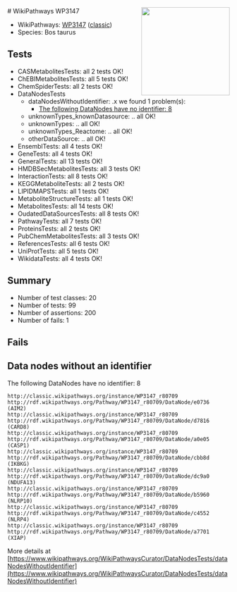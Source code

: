 <img style="float: right; width: 200px" src="https://upload.wikimedia.org/wikipedia/commons/thumb/8/83/Wplogo_with_text_500.png/640px-Wplogo_with_text_500.png" />
# WikiPathways WP3147

* WikiPathways: [WP3147](https://wikipathways.org/pathways/WP3147) ([classic](https://classic.wikipathways.org/instance/WP3147))
* Species: Bos taurus
## Tests
* CASMetabolitesTests: all 2 tests OK!
* ChEBIMetabolitesTests: all 5 tests OK!
* ChemSpiderTests: all 2 tests OK!
* DataNodesTests
    * dataNodesWithoutIdentifier: .x we found 1 problem(s):
        * [The following DataNodes have no identifier: 8](#d2d32fa7)
    * unknownTypes_knownDatasource: .. all OK!
    * unknownTypes: .. all OK!
    * unknownTypes_Reactome: .. all OK!
    * otherDataSource: .. all OK!
* EnsemblTests: all 4 tests OK!
* GeneTests: all 4 tests OK!
* GeneralTests: all 13 tests OK!
* HMDBSecMetabolitesTests: all 3 tests OK!
* InteractionTests: all 8 tests OK!
* KEGGMetaboliteTests: all 2 tests OK!
* LIPIDMAPSTests: all 1 tests OK!
* MetaboliteStructureTests: all 1 tests OK!
* MetabolitesTests: all 14 tests OK!
* OudatedDataSourcesTests: all 8 tests OK!
* PathwayTests: all 7 tests OK!
* ProteinsTests: all 2 tests OK!
* PubChemMetabolitesTests: all 3 tests OK!
* ReferencesTests: all 6 tests OK!
* UniProtTests: all 5 tests OK!
* WikidataTests: all 4 tests OK!


## Summary

* Number of test classes: 20
* Number of tests: 99
* Number of assertions: 200
* Number of fails: 1

## Fails

<a name="d2d32fa7" />

## Data nodes without an identifier

The following DataNodes have no identifier: 8
```
http://classic.wikipathways.org/instance/WP3147_r80709 http://rdf.wikipathways.org/Pathway/WP3147_r80709/DataNode/e0736 (AIM2)
http://classic.wikipathways.org/instance/WP3147_r80709 http://rdf.wikipathways.org/Pathway/WP3147_r80709/DataNode/d7816 (CARD8)
http://classic.wikipathways.org/instance/WP3147_r80709 http://rdf.wikipathways.org/Pathway/WP3147_r80709/DataNode/a0e05 (CASP1)
http://classic.wikipathways.org/instance/WP3147_r80709 http://rdf.wikipathways.org/Pathway/WP3147_r80709/DataNode/cbb8d (IKBKG)
http://classic.wikipathways.org/instance/WP3147_r80709 http://rdf.wikipathways.org/Pathway/WP3147_r80709/DataNode/dc9a0 (NDUFA13)
http://classic.wikipathways.org/instance/WP3147_r80709 http://rdf.wikipathways.org/Pathway/WP3147_r80709/DataNode/b5960 (NLRP10)
http://classic.wikipathways.org/instance/WP3147_r80709 http://rdf.wikipathways.org/Pathway/WP3147_r80709/DataNode/c4552 (NLRP4)
http://classic.wikipathways.org/instance/WP3147_r80709 http://rdf.wikipathways.org/Pathway/WP3147_r80709/DataNode/a7701 (XIAP)
```

More details at [https://www.wikipathways.org/WikiPathwaysCurator/DataNodesTests/dataNodesWithoutIdentifier](https://www.wikipathways.org/WikiPathwaysCurator/DataNodesTests/dataNodesWithoutIdentifier)

